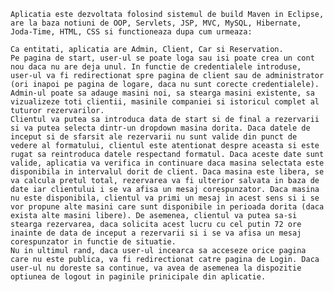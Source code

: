 	Aplicatia este dezvoltata folosind sistemul de build Maven in Eclipse, are la baza notiuni de OOP, Servlets, JSP, MVC, MySQL, Hibernate, Joda-Time, HTML, CSS si functioneaza dupa cum urmeaza:
  
	Ca entitati, aplicatia are Admin, Client, Car si Reservation.
	Pe pagina de start, user-ul se poate loga sau isi poate crea un cont nou daca nu are deja unul. In functie de credentialele introduse, user-ul va fi redirectionat spre pagina de client sau de administrator (ori inapoi pe pagina de logare, daca nu sunt corecte credentialele).
	Admin-ul poate sa adauge masini noi, sa stearga masini existente, sa vizualizeze toti clientii, masinile companiei si istoricul complet al tuturor rezervarilor.
	Clientul va putea sa introduca data de start si de final a rezervarii si va putea selecta dintr-un dropdown masina dorita. Daca datele de inceput si de sfarsit ale rezervarii nu sunt valide din punct de vedere al formatului, clientul este atentionat despre aceasta si este rugat sa reintroduca datele respectand formatul. Daca aceste date sunt valide, aplicatia va verifica in continuare daca masina selectata este disponibila in intervalul dorit de client. Daca masina este libera, se va calcula pretul total, rezervarea va fi ulterior salvata in baza de date iar clientului i se va afisa un mesaj corespunzator. Daca masina nu este disponibila, clientul va primi un mesaj in acest sens si i se vor propune alte masini care sunt disponibile in perioada dorita (daca exista alte masini libere). De asemenea, clientul va putea sa-si stearga rezervarea, daca solicita acest lucru cu cel putin 72 ore inainte de data de inceput a rezervarii si i se va afisa un mesaj corespunzator in functie de situatie. 
	Nu in ultimul rand, daca user-ul incearca sa acceseze orice pagina care nu este publica, va fi redirectionat catre pagina de Login. Daca user-ul nu doreste sa continue, va avea de asemenea la dispozitie optiunea de logout in paginile prinicipale din aplicatie.
